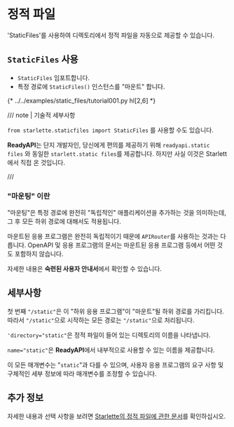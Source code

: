 # 정적 파일

'StaticFiles'를 사용하여 디렉토리에서 정적 파일을 자동으로 제공할 수 있습니다.

## `StaticFiles` 사용

* `StaticFiles` 임포트합니다.
* 특정 경로에 `StaticFiles()` 인스턴스를 "마운트" 합니다.

{* ../../examples/static_files/tutorial001.py hl[2,6] *}

/// note | 기술적 세부사항

`from starlette.staticfiles import StaticFiles` 를 사용할 수도 있습니다.

**ReadyAPI**는 단지 개발자인, 당신에게 편의를 제공하기 위해 `readyapi.static files` 와 동일한 `starlett.static files`를 제공합니다. 하지만 사실 이것은 Starlett에서 직접 온 것입니다.

///

### "마운팅" 이란

"마운팅"은 특정 경로에 완전히 "독립적인" 애플리케이션을 추가하는 것을 의미하는데, 그 후 모든 하위 경로에 대해서도 적용됩니다.

마운트된 응용 프로그램은 완전히 독립적이기 때문에 `APIRouter`를 사용하는 것과는 다릅니다. OpenAPI 및 응용 프로그램의 문서는 마운트된 응용 프로그램 등에서 어떤 것도 포함하지 않습니다.

자세한 내용은 **숙련된 사용자 안내서**에서 확인할 수 있습니다.

## 세부사항

첫 번째 `"/static"`은 이 "하위 응용 프로그램"이 "마운트"될 하위 경로를 가리킵니다. 따라서 `"/static"`으로 시작하는 모든 경로는 `"/static"`으로 처리됩니다.

`'directory="static"`은 정적 파일이 들어 있는 디렉토리의 이름을 나타냅니다.

`name="static"`은 **ReadyAPI**에서 내부적으로 사용할 수 있는 이름을 제공합니다.

이 모든 매개변수는 "`static`"과 다를 수 있으며, 사용자 응용 프로그램의 요구 사항 및 구체적인 세부 정보에 따라 매개변수를 조정할 수 있습니다.


## 추가 정보

자세한 내용과 선택 사항을 보려면 <a href="https://www.starlette.io/staticfiles/" class="external-link" target="_blank">Starlette의 정적 파일에 관한 문서</a>를 확인하십시오.
